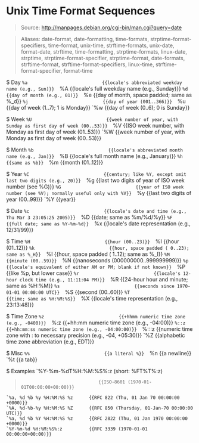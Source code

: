 # Unix Time Format Sequences

> Source: http://manpages.debian.org/cgi-bin/man.cgi?query=date

> Aliases: date-format, date-formatting, time-formats, strptime-format-specifiers, time-format, unix-time, strftime-formats, unix-date, format-date, strftime, time-formatting, strptime-formats, linux-date, strptime, strptime-format-specifier, strptime-format, date-formats, strftime-format, strftime-format-specifiers, linux-time, strftime-format-specifier, format-time

$ Day
    `%a                            {{locale's abbreviated weekday name (e.g., Sun)}} 
    `%A                            {{locale's full weekday name (e.g., Sunday)}} 
    `%d                            {{day of month (e.g., 01)}} 
    `%e                            {{day of month, space padded; same as %_d}} 
    `%j                            {{day of year (001..366)}} 
    `%u                            {{day of week (1..7); 1 is Monday}} 
    `%w                            {{day of week (0..6); 0 is Sunday}} 

$ Week
    `%U                            {{week number of year, with Sunday as first day of week (00..53)}} 
    `%V                            {{ISO week number, with Monday as first day of week (01..53)}} 
    `%W                            {{week number of year, with Monday as first day of week (00..53)}} 

$ Month
    `%b                            {{locale's abbreviated month name (e.g., Jan)}} 
    `%B                            {{locale's full month name (e.g., January)}} 
    `%h                            {{same as %b}} 
    `%m                            {{month (01..12)}} 

$ Year
    `%C                            {{century; like %Y, except omit last two digits (e.g., 20)}} 
    `%g                            {{last two digits of year of ISO week number (see %G)}} 
    `%G                            {{year of ISO week number (see %V); normally useful only with %V}} 
    `%y                            {{last two digits of year (00..99)}} 
    `%Y                            {{year}} 

$ Date
    `%c                            {{locale's date and time (e.g., Thu Mar 3 23:05:25 2005)}} 
    `%D                            {{date; same as %m/%d/%y}} 
    `%F                            {{full date; same as %Y-%m-%d}} 
    `%x                            {{locale's date representation (e.g., 12/31/99)}} 

$ Time
    `%H                            {{hour (00..23)}} 
    `%I                            {{hour (01..12)}} 
    `%k                            {{hour, space padded ( 0..23); same as %_H}} 
    `%l                            {{hour, space padded ( 1..12); same as %_I}} 
    `%M                            {{minute (00..59)}} 
    `%N                            {{nanoseconds (000000000..999999999)}} 
    `%p                            {{locale's equivalent of either AM or PM; blank if not known}} 
    `%P                            {{like %p, but lower case}} 
    `%r                            {{locale's 12-hour clock time (e.g., 11:11:04 PM)}} 
    `%R                            {{24-hour hour and minute; same as %H:%M}} 
    `%s                            {{seconds since 1970-01-01 00:00:00 UTC}} 
    `%S                            {{second (00..60)}} 
    `%T                            {{time; same as %H:%M:%S}} 
    `%X                            {{locale's time representation (e.g., 23:13:48)}} 

$ Time Zone
    `%z                            {{+hhmm numeric time zone (e.g., -0400)}} 
    `%:z                           {{+hh:mm numeric time zone (e.g., -04:00)}} 
    `%::z                          {{+hh:mm:ss numeric time zone (e.g., -04:00:00)}} 
    `%:::z                         {{numeric time zone with : to necessary precision (e.g., -04, +05:30)}} 
    `%Z                            {{alphabetic time zone abbreviation (e.g., EDT)}} 

$ Misc
    `%%                            {{a literal %}} 
    `%n                            {{a newline}} 
    `%t                            {{a tab}} 

$ Examples
    `%Y-%m-%dT%H:%M:%S%:z (short: %FT%T%:z)
>                                  {{ISO-8601 (1970-01-01T00:00:00+00:00)}} 
    `%a, %d %b %y %H:%M:%S %z      {{RFC 822 (Thu, 01 Jan 70 00:00:00 +0000)}} 
    `%A, %d-%b-%y %H:%M:%S %Z      {{RFC 850 (Thursday, 01-Jan-70 00:00:00 UTC)}} 
    `%a, %d %b %Y %H:%M:%S %z      {{RFC 2822 (Thu, 01 Jan 1970 00:00:00 +0000)}} 
    `%Y-%m-%d %H:%M:%S%:z          {{RFC 3339 (1970-01-01 00:00:00+00:00)}} 

